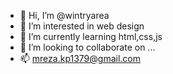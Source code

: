 - 👋 Hi, I’m @wintryarea
- 👀 I’m interested in web design 
- 🌱 I’m currently learning html,css,js
- 💞️ I’m looking to collaborate on ...
- 📫 mreza.kp1379@gmail.com

<!---
wintryarea/wintryarea is a ✨ special ✨ repository because its `README.md` (this file) appears on your GitHub profile.
You can click the Preview link to take a look at your changes.
--->
